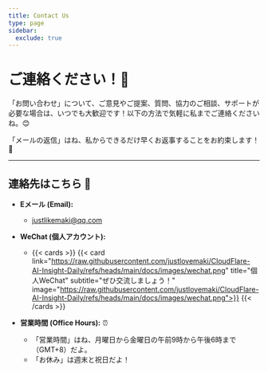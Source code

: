 ```yaml
---
title: Contact Us
type: page
sidebar:
  exclude: true
---
```

# ご連絡ください！🤝

「お問い合わせ」について、ご意見やご提案、質問、協力のご相談、サポートが必要な場合は、いつでも大歓迎です！以下の方法で気軽に私までご連絡くださいね。😊

「メールの返信」はね、私からできるだけ早くお返事することをお約束します！🚀

---

## **連絡先はこちら** 📮

*   **Eメール (Email):**
    *   [justlikemaki@qq.com](mailto:justlikemaki@qq.com)

*   **WeChat (個人アカウント):**
    *   {{< cards >}}
        {{< card link="https://raw.githubusercontent.com/justlovemaki/CloudFlare-AI-Insight-Daily/refs/heads/main/docs/images/wechat.png" title="個人WeChat" subtitle="ぜひ交流しましょう！" image="https://raw.githubusercontent.com/justlovemaki/CloudFlare-AI-Insight-Daily/refs/heads/main/docs/images/wechat.png">}}
        {{< /cards >}}

*   **営業時間 (Office Hours):** ⏰
    *   「営業時間」はね、月曜日から金曜日の午前9時から午後6時まで（GMT+8）だよ。
    *   「お休み」は週末と祝日だよ！